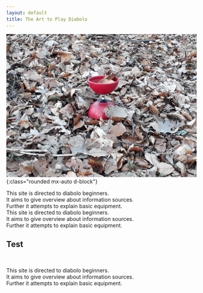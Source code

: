 ```yaml
---
layout: default
title: The Art to Play Diabolo
---
```


![cats and cucumbers](/images/diabolo1.jpg){:class="rounded mx-auto d-block"}


<div class="apfel">
This site is directed to diabolo beginners. <br>
It aims to give overview about information sources. <br>  
Further it attempts to explain basic equipment. <br>
</div>

<div class="apfel">
This site is directed to diabolo beginners. <br>
It aims to give overview about information sources. <br>  
Further it attempts to explain basic equipment. <br>

<h2>Test</h2>
</div>

<br>

This site is directed to diabolo beginners.  
It aims to give overview about information sources.  
Further it attempts to explain basic equipment.
